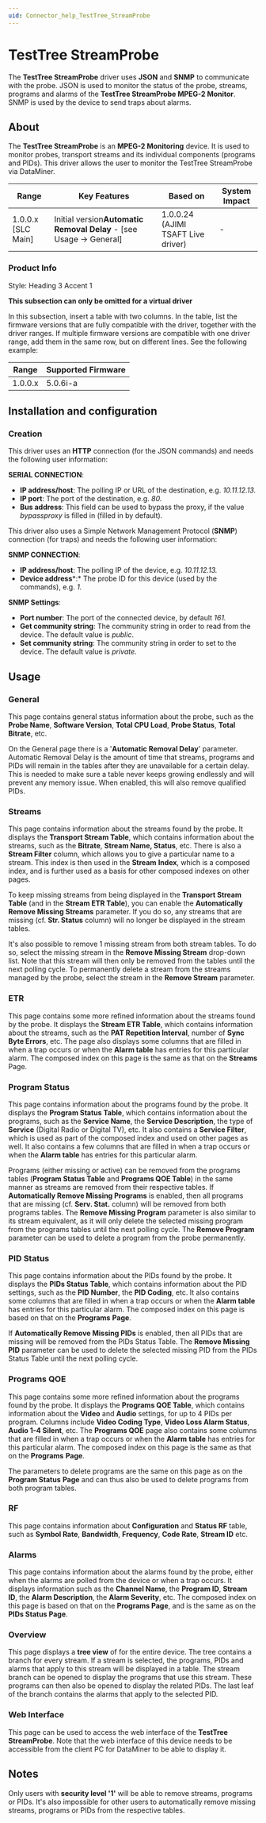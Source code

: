 ```yaml
---
uid: Connector_help_TestTree_StreamProbe
---
```


# TestTree StreamProbe

The **TestTree StreamProbe** driver uses **JSON** and **SNMP** to communicate with the probe. JSON is used to monitor the status of the probe, streams, programs and alarms of the **TestTree StreamProbe MPEG-2 Monitor**. SNMP is used by the device to send traps about alarms.

## About

The **TestTree StreamProbe** is an **MPEG-2 Monitoring** device. It is used to monitor probes, transport streams and its individual components (programs and PIDs). This driver allows the user to monitor the TestTree StreamProbe via DataMiner.

| **Range**            | **Key Features**                                                       | **Based on**                       | **System Impact** |
|----------------------|------------------------------------------------------------------------|------------------------------------|-------------------|
| 1.0.0.x \[SLC Main\] | Initial version**Automatic Removal Delay** - \[see Usage -\> General\] | 1.0.0.24 (AJIMI TSAFT Live driver) | \-                |

### Product Info

Style: Heading 3 Accent 1

**This subsection can only be omitted for a virtual driver**

In this subsection, insert a table with two columns. In the table, list the firmware versions that are fully compatible with the driver, together with the driver ranges. If multiple firmware versions are compatible with one driver range, add them in the same row, but on different lines. See the following example:

| **Range** | **Supported Firmware** |
|-----------|------------------------|
| 1.0.0.x   | 5.0.6i-a               |

## Installation and configuration

### Creation

This driver uses an **HTTP** connection (for the JSON commands) and needs the following user information:

**SERIAL CONNECTION**:

- **IP address/host**: The polling IP or URL of the destination, e.g. *10.11.12.13.*
- **IP port**: The port of the destination, e.g. *80.*
- **Bus address**: This field can be used to bypass the proxy, if the value *bypassproxy* is filled in (filled in by default)*.*

This driver also uses a Simple Network Management Protocol (**SNMP**) connection (for traps) and needs the following user information:

**SNMP CONNECTION**:

- **IP address/host**: The polling IP of the device, e.g. *10.11.12.13.*
- **Device address***:* The probe ID for this device (used by the commands), e.g. *1.*

**SNMP Settings**:

- **Port number**: The port of the connected device, by default *161.*
- **Get community string**: The community string in order to read from the device. The default value is *public*.
- **Set community string**: The community string in order to set to the device. The default value is *private.*

## Usage

### General

This page contains general status information about the probe, such as the **Probe Name**, **Software Version**, **Total CPU Load**, **Probe Status**, **Total Bitrate**, etc.

On the General page there is a '**Automatic Removal Delay**' parameter. Automatic Removal Delay is the amount of time that streams, programs and PIDs will remain in the tables after they are unavailable for a certain delay. This is needed to make sure a table never keeps growing endlessly and will prevent any memory issue. When enabled, this will also remove qualified PIDs.

### Streams

This page contains information about the streams found by the probe. It displays the **Transport Stream Table**, which contains information about the streams, such as the **Bitrate**, **Stream Name, Status**, etc. There is also a **Stream Filter** column, which allows you to give a particular name to a stream. This index is then used in the **Stream** **Index**, which is a composed index, and is further used as a basis for other composed indexes on other pages.

To keep missing streams from being displayed in the **Transport Stream Table** (and in the **Stream ETR Table**), you can enable the **Automatically Remove Missing Streams** parameter. If you do so, any streams that are missing (cf. **Str. Status** column) will no longer be displayed in the stream tables.

It's also possible to remove 1 missing stream from both stream tables. To do so, select the missing stream in the **Remove Missing Stream** drop-down list. Note that this stream will then only be removed from the tables until the next polling cycle. To permanently delete a stream from the streams managed by the probe, select the stream in the **Remove Stream** parameter.

### ETR

This page contains some more refined information about the streams found by the probe. It displays the **Stream ETR Table**, which contains information about the streams, such as the **PAT Repetition Interval**, number of **Sync Byte Errors**, etc. The page also displays some columns that are filled in when a trap occurs or when the **Alarm table** has entries for this particular alarm. The composed index on this page is the same as that on the **Streams** Page.

### Program Status

This page contains information about the programs found by the probe. It displays the **Program Status Table**, which contains information about the programs, such as the **Service Name**, the **Service Description**, the type of **Service** (Digital Radio or Digital TV), etc. It also contains a **Service Filter**, which is used as part of the composed index and used on other pages as well. It also contains a few columns that are filled in when a trap occurs or when the **Alarm table** has entries for this particular alarm.

Programs (either missing or active) can be removed from the programs tables (**Program Status Table** and **Programs QOE Table**) in the same manner as streams are removed from their respective tables. If **Automatically Remove Missing Programs** is enabled, then all programs that are missing (cf. **Serv. Stat.** column) will be removed from both programs tables. The **Remove Missing Program** parameter is also similar to its stream equivalent, as it will only delete the selected missing program from the programs tables until the next polling cycle. The **Remove Program** parameter can be used to delete a program from the probe permanently.

### PID Status

This page contains information about the PIDs found by the probe. It displays the **PIDs Status Table**, which contains information about the PID settings, such as the **PID Number**, the **PID Coding**, etc. It also contains some columns that are filled in when a trap occurs or when the **Alarm table** has entries for this particular alarm. The composed index on this page is based on that on the **Programs** **Page**.

If **Automatically Remove Missing PIDs** is enabled, then all PIDs that are missing will be removed from the PIDs Status Table. The **Remove Missing PID** parameter can be used to delete the selected missing PID from the PIDs Status Table until the next polling cycle.

### Programs QOE

This page contains some more refined information about the programs found by the probe. It displays the **Programs QOE Table**, which contains information about the **Video** and **Audio** settings, for up to 4 PIDs per program. Columns include **Video Coding Type**, **Video Loss Alarm Status**, **Audio 1-4 Silent**, etc. The **Programs QOE** page also contains some columns that are filled in when a trap occurs or when the **Alarm** **table** has entries for this particular alarm. The composed index on this page is the same as that on the **Programs** **Page**.

The parameters to delete programs are the same on this page as on the **Program Status** **Page** and can thus also be used to delete programs from both program tables.

### RF

This page contains information about **Configuration** and **Status RF** table, such as **Symbol Rate**, **Bandwidth**, **Frequency**, **Code Rate**, **Stream ID** etc.

### Alarms

This page contains information about the alarms found by the probe, either when the alarms are polled from the device or when a trap occurs. It displays information such as the **Channel Name**, the **Program ID**, **Stream ID**, the **Alarm Description**, the **Alarm Severity**, etc. The composed index on this page is based on that on the **Programs Page**, and is the same as on the **PIDs Status Page**.

### Overview

This page displays a **tree view** of for the entire device. The tree contains a branch for every stream. If a stream is selected, the programs, PIDs and alarms that apply to this stream will be displayed in a table. The stream branch can be opened to display the programs that use this stream. These programs can then also be opened to display the related PIDs. The last leaf of the branch contains the alarms that apply to the selected PID.

### Web Interface

This page can be used to access the web interface of the ****TestTree StreamProbe****. Note that the web interface of this device needs to be accessible from the client PC for DataMiner to be able to display it.

## Notes

Only users with **security level '1'** will be able to remove streams, programs or PIDs. It's also impossible for other users to automatically remove missing streams, programs or PIDs from the respective tables.
